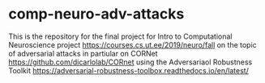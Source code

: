 # comp-neuro-adv-attacks
This is the repository for the final project for Intro to Computational Neuroscience project https://courses.cs.ut.ee/2019/neuro/fall on the topic of adversarial attacks in partiular on CORNet https://github.com/dicarlolab/CORnet using the Adversariaol Robustness Toolkit https://adversarial-robustness-toolbox.readthedocs.io/en/latest/
